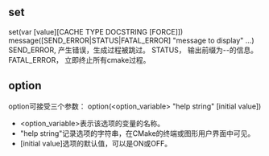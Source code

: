 ##  set
set(var [value][CACHE TYPE DOCSTRING [FORCE]])
message([SEND_ERROR|STATUS|FATAL_ERROR] "message to display" ...)
SEND_ERROR, 产生错误，生成过程被跳过。
STATUS， 输出前缀为--的信息。
FATAL_ERROR， 立即终止所有cmake过程。

## option
option可接受三个参数：
option(<option_variable> "help string" [initial value])
 * <option_variable>表示该选项的变量的名称。
 * "help string"记录选项的字符串，在CMake的终端或图形用户界面中可见。
 * [initial value]选项的默认值，可以是ON或OFF。

